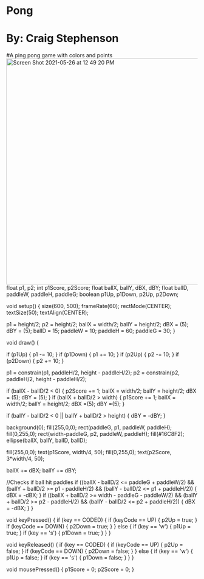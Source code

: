 # Pong
# By: Craig Stephenson
#A ping pong game with colors and points
<img width="594" alt="Screen Shot 2021-05-26 at 12 49 20 PM" src="https://user-images.githubusercontent.com/70344786/119715414-378b3400-be21-11eb-9ca3-1d7285063bc3.png">
float p1, p2;
int p1Score, p2Score;
float ballX, ballY, dBX, dBY;
float ballD, paddleW, paddleH, paddleG;
boolean p1Up, p1Down, p2Up, p2Down;


void setup() {
  size(600, 500);
  frameRate(60);
  rectMode(CENTER); 
  textSize(50);
  textAlign(CENTER);
  

  p1 = height/2;
  p2 = height/2;
  ballX = width/2;
  ballY = height/2;
  dBX = (5);
  dBY = (5);
  ballD = 15;
  paddleW = 10;
  paddleH = 60;
  paddleG = 30;
}

void draw() {
 
  
  if (p1Up) {
    p1 -= 10;
  }
  if (p1Down) {
    p1 += 10;
  }
  if (p2Up) {
    p2 -= 10;
  }
  if (p2Down) {
    p2 += 10;
  }


  
  p1 = constrain(p1, paddleH/2, height - paddleH/2);
  p2 = constrain(p2, paddleH/2, height - paddleH/2);

  
  if (ballX - ballD/2 < 0) {
    p2Score += 1;
    ballX = width/2;
    ballY = height/2;
    dBX = (5);
    dBY = (5);
  }
  if (ballX + ballD/2 > width) {
    p1Score += 1;
    ballX = width/2;
    ballY = height/2;
    dBX =(5);
    dBY =(5);
  }

  if (ballY - ballD/2 < 0 || ballY + ballD/2 > height) {
    dBY = -dBY;
  }

  
  background(0);
  fill(255,0,0);
  rect(paddleG, p1, paddleW, paddleH);
  fill(0,255,0);
  rect(width-paddleG, p2, paddleW, paddleH);
  fill(#16C8F2);
  ellipse(ballX, ballY, ballD, ballD);

  fill(255,0,0);
  text(p1Score, width/4, 50);
  fill(0,255,0);
  text(p2Score, 3*width/4, 50);

  
  ballX += dBX;
  ballY += dBY;

  //Checks if ball hit paddles
  if ((ballX - ballD/2 <= paddleG + paddleW/2) && (ballY + ballD/2 >= p1 - paddleH/2) && (ballY - ballD/2 <= p1 + paddleH/2)) {
    dBX = -dBX;
  }
  if ((ballX + ballD/2 >= width - paddleG - paddleW/2) && (ballY + ballD/2 >= p2 - paddleH/2) && (ballY - ballD/2 <= p2 + paddleH/2)) {
    dBX = -dBX;
  }
}

void keyPressed() {
  if (key == CODED) {
    if (keyCode == UP) {
      p2Up = true;
    }
    if (keyCode == DOWN) {
      p2Down = true;
    }
  } else {
    if (key == 'w') {
      p1Up = true;
    }
    if (key == 's') {
      p1Down = true;
    }
  }
}

void keyReleased() {
  if (key == CODED) {
    if (keyCode == UP) {
      p2Up = false;
    }
    if (keyCode == DOWN) {
      p2Down = false;
    }
  } else {
    if (key == 'w') {
      p1Up = false;
    }
    if (key == 's') {
      p1Down = false;
    }
  }
}

void mousePressed() {
  p1Score = 0;
  p2Score = 0;
  }
    
